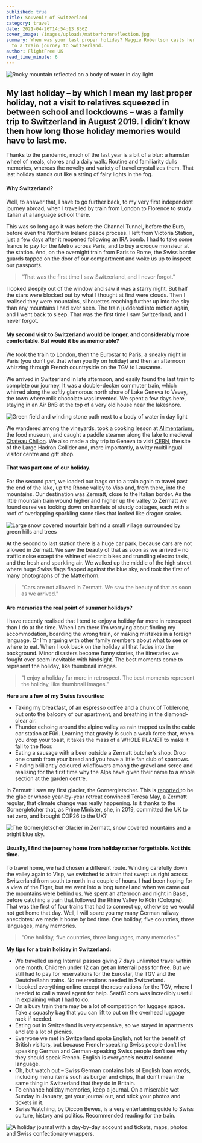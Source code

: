 ```yaml
---
published: true
title: Souvenir of Switzerland
category: travel
date: 2021-04-26T14:54:13.856Z
cover_image: /images/uploads/matterhornreflection.jpg
summary: When was your last proper holiday? Maggie Robertson casts her mind back
  to a train journey to Switzerland.
author: FlightFree UK
read_time_minute: 6
---
```

![Rocky mountain reflected on a body of water in day light](/images/uploads/matterhornreflectionbody.jpg "Matterhorn, Zermatt, Switzerland")

## My last holiday – by which I mean my last proper holiday, not a visit to relatives squeezed in between school and lockdowns – was a family trip to Switzerland in August 2019. I didn’t know then how long those holiday memories would have to last me.

Thanks to the pandemic, much of the last year is a bit of a blur: a hamster wheel of meals, chores and a daily walk. Routine and familiarity dulls memories, whereas the novelty and variety of travel crystallizes them. That last holiday stands out like a string of fairy lights in the fog. 

#### Why Switzerland?

Well, to answer that, I have to go further back, to my very first independent journey abroad, when I travelled by train from London to Florence to study Italian at a language school there. 

This was so long ago it was before the Channel Tunnel, before the Euro, before even the Northern Ireland peace process. I left from Victoria Station, just a few days after it reopened following an IRA bomb. I had to take some francs to pay for the Metro across Paris, and to buy a croque monsieur at the station. And, on the overnight train from Paris to Rome, the Swiss border guards tapped on the door of our compartment and woke us up to inspect our passports. 

> "That was the first time I saw Switzerland, and I never forgot."

I looked sleepily out of the window and saw it was a starry night.  But half the stars were blocked out by what I thought at first were clouds. Then I realised they were mountains, silhouettes reaching further up into the sky than any mountains I had ever seen. The train juddered into motion again, and I went back to sleep. That was the first time I saw Switzerland, and I never forgot.

#### My second visit to Switzerland would be longer, and considerably more comfortable. But would it be as memorable?

We took the train to London, then the Eurostar to Paris, a sneaky night in Paris (you don’t get that when you fly on holiday) and then an afternoon whizzing through French countryside on the TGV to Lausanne. 

We arrived in Switzerland in late afternoon, and easily found the last train to complete our journey. It was a double-decker commuter train, which whirred along the softly glamorous north shore of Lake Geneva to Vevey, the town where milk chocolate was invented. We spent a few days here, staying in an Air BnB at the top of a very old house near the lakeshore. 

![Green field and winding stone path next to a body of water in day light](/images/uploads/lakegeneva.jpg "Lake Geneva")



We wandered among the vineyards, took a cooking lesson at [Alimentarium](https://www.alimentarium.org/en), the food museum, and caught a paddle steamer along the lake to medieval [Chateau Chillon](https://www.chillon.ch/en/). We also made a day trip to Geneva to visit [CERN](https://home.cern), the site of the Large Hadron Collider and, more importantly, a witty multilingual visitor centre and gift shop.

#### That was part one of our holiday. 

For the second part, we loaded our bags on to a train again to travel past the end of the lake, up the Rhone valley to Visp and, from there, into the mountains. Our destination was Zermatt, close to the Italian border. As the little mountain train wound higher and higher up the valley to Zermatt we found ourselves looking down on hamlets of sturdy cottages, each with a roof of overlapping sparkling stone tiles that looked like dragon scales. 

![Large snow covered mountain behind a small village surrounded by green hills and trees](/images/uploads/matterhorn.jpg "Matterhorn")

At the second to last station there is a huge car park, because cars are not allowed in Zermatt. We saw the beauty of that as soon as we arrived – no traffic noise except the whine of electric bikes and trundling electro taxis, and the fresh and sparkling air. We walked up the middle of the high street where huge Swiss flags flapped against the blue sky, and took the first of many photographs of the Matterhorn.

> "Cars are not allowed in Zermatt. We saw the beauty of that as soon as we arrived."

#### Are memories the real point of summer holidays?

I have recently realised that I tend to enjoy a holiday far more in retrospect than I do at the time. When I am there I’m worrying about finding my accommodation, boarding the wrong train, or making mistakes in a foreign language. Or I’m arguing with other family members about what to see or where to eat. When I look back on the holiday all that fades into the background. Minor disasters become funny stories, the itineraries we fought over seem inevitable with hindsight. The best moments come to represent the holiday, like thumbnail images. 

> "I enjoy a holiday far more in retrospect. The best moments represent the holiday, like thumbnail images."

 **Here are a few of my Swiss favourites:** 

* Taking my breakfast, of an espresso coffee and a chunk of Toblerone, out onto the balcony of our apartment, and breathing in the diamond-clear air.
* Thunder echoing around the alpine valley as rain trapped us in the cable car station at Füri. Learning that gravity is such a weak force that, when you drop your toast, it takes the mass of a WHOLE PLANET to make it fall to the floor.
* Eating a sausage with a beer outside a Zermatt butcher’s shop. Drop one crumb from your bread and you have a little fan club of sparrows.
* Finding brilliantly coloured wildflowers among the gravel and scree and realising for the first time why the Alps have given their name to a whole section at the garden centre.

In Zermatt I saw my first glacier, the Gornergletscher. This is [reported ](https://www.theguardian.com/politics/2019/sep/30/theresa-may-i-would-rather-write-alpine-whodunnit-than-memoir)to be the glacier whose year-by-year retreat convinced Teresa May, a Zermatt regular, that climate change was really happening. Is it thanks to the Gornergletcher that, as Prime Minister, she, in 2019, committed the UK to net zero, and brought COP26 to the UK?

![The Gornergletscher Glacier in Zermatt, snow covered mountains and a bright blue sky.](/images/uploads/gornerglacierzermatt.jpg "Gornergletscher Glacier, Zermatt")

#### Usually, I find the journey home from holiday rather forgettable. Not this time.

To travel home, we had chosen a different route. Winding carefully down the valley again to Visp, we switched to a train that swept us right across Switzerland from south to north in a couple of hours. I had been hoping for a view of the Eiger, but we went into a long tunnel and when we came out the mountains were behind us. We spent an afternoon and night in Basel, before catching a train that followed the Rhine Valley to Köln (Cologne). That was the first of four trains that had to connect up, otherwise we would not get home that day. Well, I will spare you my many German railway anecdotes: we made it home by bed time. One holiday, five countries, three languages, many memories.

> "One holiday, five countries, three languages, many memories."

**My tips for a train holiday in Switzerland:**

* We travelled using Interrail passes giving 7 days unlimited travel within one month. Children under 12 can get an Interrail pass for free. But we still had to pay for reservations for the Eurostar, the TGV and the DeutcheBahn trains. No reservations needed in Switzerland.
* I booked everything online except the reservations for the TGV, where I needed to call a travel agent for help. Seat61.com was incredibly useful in explaining what I had to do.
* On a busy train there may be a lot of competition for luggage space. Take a squashy bag that you can lift to put on the overhead luggage rack if needed. 
* Eating out in Switzerland is very expensive, so we stayed in apartments and ate a lot of picnics. 
* Everyone we met in Switzerland spoke English, not for the benefit of British visitors, but because French-speaking Swiss people don’t like speaking German and German-speaking Swiss people don’t see why they should speak French. English is everyone’s neutral second language.
* Oh, but watch out – Swiss German contains lots of English loan words, including menu items such as burger and chips, that don’t mean the same thing in Switzerland that they do in Britain.
* To enhance holiday memories, keep a journal. On a miserable wet Sunday in January, get your journal out, and stick your photos and tickets in it. 
* Swiss Watching, by Diccon Bewes, is a very entertaining guide to Swiss culture, history and politics. Recommended reading for the train.



![A holiday journal with a day-by-day account and tickets, maps, photos and Swiss confectionary wrappers.](/images/uploads/switzerland_journal_example.jpg "Journal showing holiday memories ")